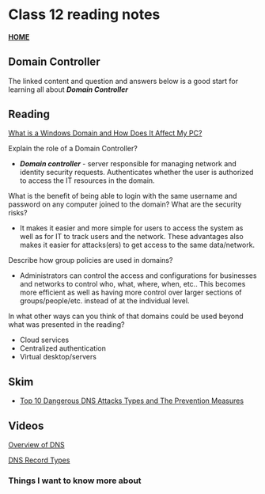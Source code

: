 # Class 12 reading notes

#### [HOME](https://cesarderio.github.io/reading-notes/)

## Domain Controller

The linked content and question and answers below is a good start for learning all about ***Domain Controller***

## Reading

[What is a Windows Domain and How Does It Affect My PC?](https://www.howtogeek.com/194069/what-is-a-windows-domain-and-how-does-it-affect-my-pc/)

Explain the role of a Domain Controller?

* ***Domain controller*** - server responsible for managing network and identity security requests. Authenticates whether the user is authorized to access the IT resources in the domain.

What is the benefit of being able to login with the same username and password on any computer joined to the domain? What are the security risks?

* It makes it easier and more simple for users to access the system as well as for IT to track users and the network. These advantages also makes it easier for attacks(ers) to get access to the same data/network.

Describe how group policies are used in domains?

* Administrators can control the access and configurations for businesses and networks to control who, what, where, when, etc.. This becomes more efficient as well as having more control over larger sections of groups/people/etc. instead of at the individual level.

In what other ways can you think of that domains could be used beyond what was presented in the reading?

* Cloud services
* Centralized authentication
* Virtual desktop/servers

## Skim

* [Top 10 Dangerous DNS Attacks Types and The Prevention Measures](https://cybersecuritynews.com/dns-attacks/)

## Videos

[Overview of DNS](https://www.professormesser.com/network-plus/n10-008/n10-008-video/an-overview-of-dns-n10-008/)

[DNS Record Types](https://www.professormesser.com/network-plus/n10-008/n10-008-video/dns-record-types-n10-008/)

### Things I want to know more about
